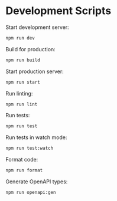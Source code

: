 # Development Scripts

Start development server:
```bash
npm run dev
```

Build for production:
```bash
npm run build
```

Start production server:
```bash
npm run start
```

Run linting:
```bash
npm run lint
```

Run tests:
```bash
npm run test
```

Run tests in watch mode:
```bash
npm run test:watch
```

Format code:
```bash
npm run format
```

Generate OpenAPI types:
```bash
npm run openapi:gen
```